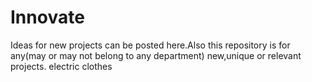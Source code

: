 # Innovate
Ideas for new projects can be posted here.Also this repository is for any(may or may not belong to any department) new,unique or relevant projects.
electric clothes
